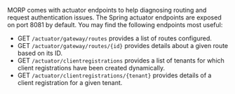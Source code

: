 MORP comes with actuator endpoints to help diagnosing routing and request authentication issues. The Spring actuator
endpoints are exposed on port 8081 by default. You may find the following endpoints most useful:

* GET `/actuator/gateway/routes` provides a list of routes configured.
* GET `/actuator/gateway/routes/{id}` provides details about a given route based on its ID.
* GET `/actuator/clientregistrations` provides a list of tenants for which client registrations have been created
  dynamically.
* GET `/actuator/clientregistrations/{tenant}` provides details of a client registration for a given tenant.
